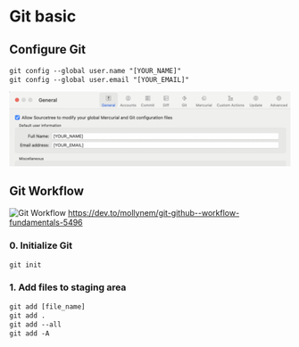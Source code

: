# Git basic


## Configure Git
```
git config --global user.name "[YOUR_NAME]"
git config --global user.email "[YOUR_EMAIL]"
```

![Git configuration](img/git-config.png "Git Configuration")




## Git Workflow

![Git Workflow](img/git-workflow.avif "Git Workflow")
https://dev.to/mollynem/git-github--workflow-fundamentals-5496



### 0. Initialize Git

```
git init
```

### 1. Add files to staging area
```
git add [file_name]
git add .
git add --all
git add -A
```
